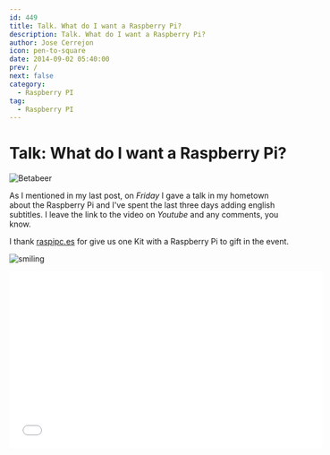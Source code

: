 ```yaml
---
id: 449
title: Talk. What do I want a Raspberry Pi?
description: Talk. What do I want a Raspberry Pi?
author: Jose Cerrejon
icon: pen-to-square
date: 2014-09-02 05:40:00
prev: /
next: false
category:
  - Raspberry PI
tag:
  - Raspberry PI
---
```


# Talk: What do I want a Raspberry Pi?

![Betabeer](/images/2014/09/capture_bb.png)

As I mentioned in my last post, on *Friday* I gave a talk in my hometown about the Raspberry Pi and I've spent the last three days adding english subtitles. I leave the link to the video on *Youtube* and any comments, you know.

I thank [raspipc.es](http://raspipc.es) for give us one Kit with a Raspberry Pi to gift in the event.

![smiling](/css/sm/happy_smiling.png)

<iframe width="560" height="315" src="//www.youtube.com/embed/fitWvc8O1Sg" frameborder="0" allowfullscreen></iframe>